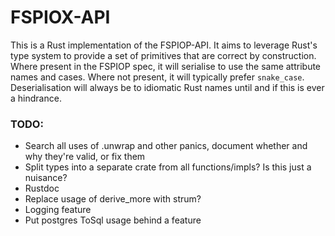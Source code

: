 # FSPIOX-API

This is a Rust implementation of the FSPIOP-API. It aims to leverage Rust's type system to provide
a set of primitives that are correct by construction. Where present in the FSPIOP spec, it will
serialise to use the same attribute names and cases. Where not present, it will typically prefer
`snake_case`. Deserialisation will always be to idiomatic Rust names until and if this is ever a
hindrance.

### TODO:
- Search all uses of .unwrap and other panics, document whether and why they're valid, or fix them
- Split types into a separate crate from all functions/impls? Is this just a nuisance?
- Rustdoc
- Replace usage of derive_more with strum?
- Logging feature
- Put postgres ToSql usage behind a feature
